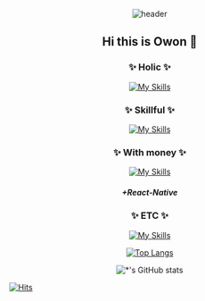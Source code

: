 <div align=center> 
  
![header](https://capsule-render.vercel.app/api?type=waving&color=gradient&height=300&section=header&text=Dev_Owon%20&fontSize=70)



## Hi this is Owon 👋

### ✨ Holic ✨
[![My Skills](https://skills.thijs.gg/icons?i=rust,ts,babel,vite,webpack,yarn,npm&perline=13)](#)

### ✨ Skillful ✨
[![My Skills](https://skills.thijs.gg/icons?i=react,next,tailwind,redux,firebase&perline=13)](#)

### ✨ With money  ✨
[![My Skills](https://skills.thijs.gg/icons?i=vue,pinia,androidstudio,swift&perline=13)](#) 

##### **+React-Native**

### ✨ ETC ✨
[![My Skills](https://skills.thijs.gg/icons?i=kotlin,python,spring,nestjs,mongodb,mysql,aws&perline=13)](#)

[![Top Langs](https://github-readme-stats-sigma-five.vercel.app/api/top-langs/?username=owonie&layout=compact)](https://github.com/owonie/github-readme-stats)

![*'s GitHub stats](https://github-readme-stats-sigma-five.vercel.app/api?username=owonie&show_icons=true&theme=radical)


  
</div>


[![Hits](https://hits.seeyoufarm.com/api/count/incr/badge.svg?url=https%3A%2F%2Fgithub.com%2FOwonie&count_bg=%2379C83D&title_bg=%23555555&icon=&icon_color=%23E7E7E7&title=hits&edge_flat=false)](https://hits.seeyoufarm.com)
